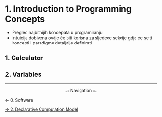 # 1. Introduction to Programming Concepts

- Pregled najbitnijih koncepata u programiranju
- Intuicija dobivena ovdje će biti korisna za sljedeće sekcije gdje će se ti koncepti i paradigme detaljnije definirati

## 1. Calculator

## 2. Variables

---

<div align="center">..:: Navigation ::..</div>

 [<- 0. Software](0-Software.md)
 
 [-> 2. Declarative Computation Model](2-Declarative-Computation-Model.md)